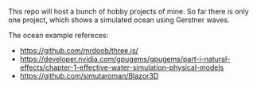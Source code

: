 This repo will host a bunch of hobby projects of mine. So far there is only one project, which shows a simulated ocean using Gerstner waves. 

The ocean example refereces: 
* https://github.com/mrdoob/three.js/
* https://developer.nvidia.com/gpugems/gpugems/part-i-natural-effects/chapter-1-effective-water-simulation-physical-models
* https://github.com/simutaroman/Blazor3D
